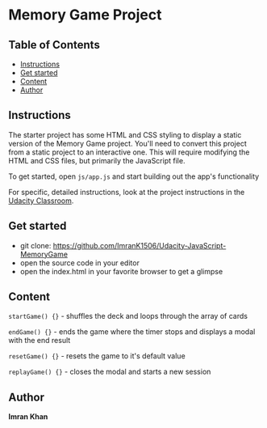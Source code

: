 # Memory Game Project

## Table of Contents

* [Instructions](#instructions)
* [Get started](#getstarted)
* [Content](#content)
* [Author](#author)

## Instructions

The starter project has some HTML and CSS styling to display a static version of the Memory Game project. You'll need to convert this project from a static project to an interactive one. This will require modifying the HTML and CSS files, but primarily the JavaScript file.

To get started, open `js/app.js` and start building out the app's functionality

For specific, detailed instructions, look at the project instructions in the [Udacity Classroom](https://classroom.udacity.com/me).

## Get started

* git clone: https://github.com/ImranK1506/Udacity-JavaScript-MemoryGame
* open the source code in your editor
* open the index.html in your favorite browser to get a glimpse

## Content

`startGame() {}` - shuffles the deck and loops through the array of cards

`endGame() {}` - ends the game where the timer stops and displays a modal with the end result

`resetGame() {}` - resets the game to it's default value

`replayGame() {}` - closes the modal and starts a new session

## Author

**Imran Khan**
